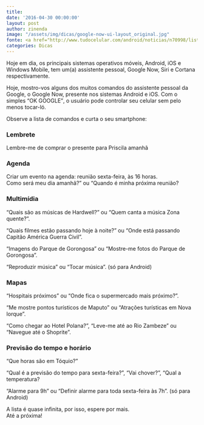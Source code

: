 ```yaml
---
title: 
date: '2016-04-30 00:00:00'
layout: post
author: zinenda
image: "/assets/img/dicas/google-now-ui-layout_original.jpg"
fonte: <a href="http://www.tudocelular.com/android/noticias/n70998/lista-comandos-google-now.html">Tudocelular</a>
categories: Dicas
---
```


Hoje em dia, os principais sistemas operativos móveis, Android, iOS e Windows Mobile, tem um(a) assistente pessoal, Google Now, Siri e Cortana respectivamente.

Hoje, mostro-vos alguns dos muitos comandos do assistente pessoal da Google, o Google Now, presente nos sistemas Android e iOS.
Com o simples <q>OK GOOGLE</q>, o usuário pode controlar seu celular sem pelo menos tocar-ló.

Observe a lista de comandos e curta o seu smartphone:

### Lembrete
Lembre-me de comprar o presente para Priscila amanhã

### Agenda
Criar um evento na agenda: reunião sexta-feira, às 16 horas. <br>
Como será meu dia amanhã?” ou “Quando é minha próxima reunião?

### Multimídia
“Quais são as músicas de Hardwell?” ou “Quem canta a música Zona quente?”.

“Quais filmes estão passando hoje à noite?” ou “Onde está passando Capitão América Guerra Civil”.

“Imagens do Parque de Gorongosa” ou “Mostre-me fotos do Parque de Gorongosa”.

“Reproduzir música” ou “Tocar música”. (só para Android)

### Mapas
“Hospitais próximos” ou “Onde fica o supermercado mais próximo?”.

“Me mostre pontos turísticos de Maputo” ou “Atrações turísticas em Nova Iorque”.

“Como chegar ao Hotel Polana?”, “Leve-me até ao Rio Zambeze” ou “Navegue até o Shoprite”.

### Previsão do tempo e horário
“Que horas são em Tóquio?”

“Qual é a previsão do tempo para sexta-feira?”, “Vai chover?”, “Qual a temperatura?

“Alarme para 9h” ou “Definir alarme para toda sexta-feira às 7h”. (só para Android)

A lista é quase infinita, por isso, espere por mais.<br>
Até a próxima!